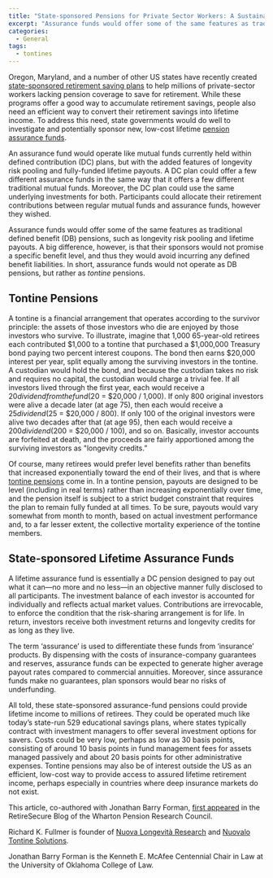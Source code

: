 ```yaml
---
title: "State-sponsored Pensions for Private Sector Workers: A Sustainable, Low-Cost Approach"
excerpt: "Assurance funds would offer some of the same features as traditional defined benefit (DB) pensions, such as longevity risk pooling and lifetime payouts. A big difference, however..."
categories:
  - General
tags:
  - tontines
---
```


Oregon, Maryland, and a number of other US states have recently created [state-sponsored retirement saving plans](https://www.aarp.org/ppi/state-retirement-plans/) to help millions of private-sector workers lacking pension coverage to save for retirement. While these programs offer a good way to accumulate retirement savings, people also need an efficient way to convert their retirement savings into lifetime income. To address this need, state governments would do well to investigate and potentially sponsor new, low-cost lifetime [pension assurance funds](https://repository.upenn.edu/cgi/viewcontent.cgi?article=1688&context=prc_papers).

An assurance fund would operate like mutual funds currently held within defined contribution (DC) plans, but with the added features of longevity risk pooling and fully-funded lifetime payouts. A DC plan could offer a few different assurance funds in the same way that it offers a few different traditional mutual funds. Moreover, the DC plan could use the same underlying investments for both. Participants could allocate their retirement contributions between regular mutual funds and assurance funds, however they wished.

Assurance funds would offer some of the same features as traditional defined benefit (DB) pensions, such as longevity risk pooling and lifetime payouts. A big difference, however, is that their sponsors would not promise a specific benefit level, and thus they would avoid incurring any defined benefit liabilities. In short, assurance funds would not operate as DB pensions, but rather as *tontine* pensions.

## Tontine Pensions

A tontine is a financial arrangement that operates according to the survivor principle: the assets of those investors who die are enjoyed by those investors who survive. To illustrate, imagine that 1,000 65-year-old retirees each contributed $1,000 to a tontine that purchased a $1,000,000 Treasury bond paying two percent interest coupons. The bond then earns $20,000 interest per year, split equally among the surviving investors in the tontine. A custodian would hold the bond, and because the custodian takes no risk and requires no capital, the custodian would charge a trivial fee. If all investors lived through the first year, each would receive a $20 dividend from the fund ($20 = $20,000 / 1,000). If only 800 original investors were alive a decade later (at age 75), then each would receive a $25 dividend ($25 = $20,000 / 800). If only 100 of the original investors were alive two decades after that (at age 95), then each would receive a $200 dividend ($200 = $20,000 / 100), and so on. Basically, investor accounts are forfeited at death, and the proceeds are fairly apportioned among the surviving investors as "longevity credits.”

Of course, many retirees would prefer level benefits rather than benefits that increased exponentially toward the end of their lives, and that is where [tontine pensions](https://www.pennlawreview.com/2015/02/28/tontine-pensions/) come in. In a tontine pension, payouts are designed to be level (including in real terms) rather than increasing exponentially over time, and the pension itself is subject to a strict budget constraint that requires the plan to remain fully funded at all times. To be sure, payouts would vary somewhat from month to month, based on actual investment performance and, to a far lesser extent, the collective mortality experience of the tontine members.

## State-sponsored Lifetime Assurance Funds

A lifetime assurance fund is essentially a DC pension designed to pay out what it can—no more and no less—in an objective manner fully disclosed to all participants. The investment balance of each investor is accounted for individually and reflects actual market values. Contributions are irrevocable, to enforce the condition that the risk-sharing arrangement is for life. In return, investors receive both investment returns and longevity credits for as long as they live.

The term ‘assurance’ is used to differentiate these funds from ‘insurance’ products. By dispensing with the costs of insurance-company guarantees and reserves, assurance funds can be expected to generate higher average payout rates compared to commercial annuities. Moreover, since assurance funds make no guarantees, plan sponsors would bear no risks of underfunding.

All told, these state-sponsored assurance-fund pensions could provide lifetime income to millions of retirees. They could be operated much like today’s state-run 529 educational savings plans, where states typically contract with investment managers to offer several investment options for savers. Costs could be very low, perhaps as low as 30 basis points, consisting of around 10 basis points in fund management fees for assets managed passively and about 20 basis points for other administrative expenses. Tontine pensions may also be of interest outside the US as an efficient, low-cost way to provide access to assured lifetime retirement income, perhaps especially in countries where deep insurance markets do not exist.


This article, co-authored with Jonathan Barry Forman, [first appeared](https://pensionresearchcouncil.wharton.upenn.edu/blog/state-sponsored-pensions-for-private-sector-workers-a-sustainable-low-cost-approach/) in the RetireSecure Blog of the Wharton Pension Research Council.

Richard K. Fullmer is founder of [Nuova Longevità Research](https://www.nuovalongevita.com) and [Nuovalo Tontine Solutions](https://www.nuovalo.com).

Jonathan Barry Forman is the Kenneth E. McAfee Centennial Chair in Law at the University of Oklahoma College of Law.
